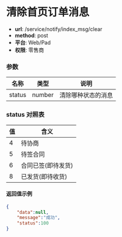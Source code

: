 清除首页订单消息
========

- **url**: /service/notify/index_msg/clear
- **method**: post
- **平台**: Web/Pad
- **权限**: 零售商


### 参数

|  名称  |  类型  |        说明        |
|--------|--------|--------------------|
| status | number | 清除哪种状态的消息 |

### status 对照表

| 值 |        含义        |
|----|--------------------|
|  4 | 待协商             |
|  5 | 待签合同           |
|  6 | 合同已签(即待发货) |
|  8 | 已发货(即待收货)   |

#### 返回值示例

```json
{
    "data":null,
    "message":"成功",
    "status":100
}
```